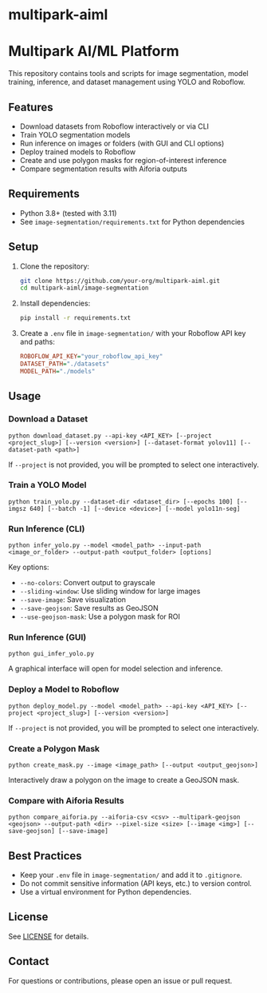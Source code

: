 # multipark-aiml

Multipark AI/ML Platform
=======================

This repository contains tools and scripts for image segmentation, model training, inference, and dataset management using YOLO and Roboflow.

## Features
- Download datasets from Roboflow interactively or via CLI
- Train YOLO segmentation models
- Run inference on images or folders (with GUI and CLI options)
- Deploy trained models to Roboflow
- Create and use polygon masks for region-of-interest inference
- Compare segmentation results with Aiforia outputs

## Requirements
- Python 3.8+ (tested with 3.11)
- See `image-segmentation/requirements.txt` for Python dependencies

## Setup
1. Clone the repository:
   ```sh
   git clone https://github.com/your-org/multipark-aiml.git
   cd multipark-aiml/image-segmentation
   ```
2. Install dependencies:
   ```sh
   pip install -r requirements.txt
   ```
3. Create a `.env` file in `image-segmentation/` with your Roboflow API key and paths:
   ```ini
   ROBOFLOW_API_KEY="your_roboflow_api_key"
   DATASET_PATH="./datasets"
   MODEL_PATH="./models"
   ```

## Usage

### Download a Dataset
```
python download_dataset.py --api-key <API_KEY> [--project <project_slug>] [--version <version>] [--dataset-format yolov11] [--dataset-path <path>]
```
If `--project` is not provided, you will be prompted to select one interactively.

### Train a YOLO Model
```
python train_yolo.py --dataset-dir <dataset_dir> [--epochs 100] [--imgsz 640] [--batch -1] [--device <device>] [--model yolo11n-seg]
```

### Run Inference (CLI)
```
python infer_yolo.py --model <model_path> --input-path <image_or_folder> --output-path <output_folder> [options]
```
Key options:
- `--no-colors`: Convert output to grayscale
- `--sliding-window`: Use sliding window for large images
- `--save-image`: Save visualization
- `--save-geojson`: Save results as GeoJSON
- `--use-geojson-mask`: Use a polygon mask for ROI

### Run Inference (GUI)
```
python gui_infer_yolo.py
```
A graphical interface will open for model selection and inference.

### Deploy a Model to Roboflow
```
python deploy_model.py --model <model_path> --api-key <API_KEY> [--project <project_slug>] [--version <version>]
```
If `--project` is not provided, you will be prompted to select one interactively.

### Create a Polygon Mask
```
python create_mask.py --image <image_path> [--output <output_geojson>]
```
Interactively draw a polygon on the image to create a GeoJSON mask.

### Compare with Aiforia Results
```
python compare_aiforia.py --aiforia-csv <csv> --multipark-geojson <geojson> --output-path <dir> --pixel-size <size> [--image <img>] [--save-geojson] [--save-image]
```

## Best Practices
- Keep your `.env` file in `image-segmentation/` and add it to `.gitignore`.
- Do not commit sensitive information (API keys, etc.) to version control.
- Use a virtual environment for Python dependencies.

## License
See [LICENSE](LICENSE) for details.

## Contact
For questions or contributions, please open an issue or pull request.
